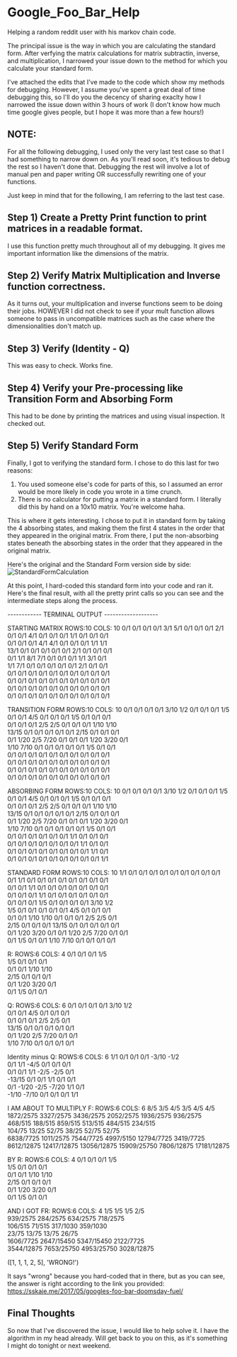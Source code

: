 # Google_Foo_Bar_Help
Helping a random reddit user with his markov chain code.

The principal issue is the way in which you are calculating the standard form. After verfying the matrix calculations for matrix subtractin, inverse, and multiplication, I narrowed your issue down to the method for which you calculate your standard form.

I've attached the edits that I've made to the code which show my methods for debugging. 
However, I assume you've spent a great deal of time debugging this, so I'll do you the decency of sharing exaclty how I narrowed the issue down within 3 hours of work (I don't know how much time google gives people, but I hope it was more than a few hours!)

## NOTE: 
For all the following debugging, I used only the very last test case so that I had something to narrow down on. As you'll read soon, it's tedious to debug the rest so I haven't done that. Debugging the rest will involve a lot of manual pen and paper writing OR successfully rewriting one of your functions. 

Just keep in mind that for the following, I am referring to the last test case.


## Step 1) Create a Pretty Print function to print matrices in a readable format.
I use this function pretty much throughout all of my debugging. It gives me important information like the dimensions of the matrix.

## Step 2) Verify Matrix Multiplication and Inverse function correctness.
As it turns out, your multiplication and inverse functions seem to be doing their jobs. HOWEVER I did not check to see if your mult function allows someone to pass in uncompatible matrices such as the case where the dimensionalities don't match up.

## Step 3) Verify (Identity - Q)
This was easy to check. Works fine.

## Step 4) Verify your Pre-processing like Transition Form and Absorbing Form
This had to be done by printing the matrices and using visual inspection. It checked out.

## Step 5) Verify Standard Form
Finally, I got to verifying the standard form. I chose to do this last for two reasons:
1. You used someone else's code for parts of this, so I assumed an error would be more likely in code you wrote in a time crunch.
2. There is no calculator for putting a matrix in a standard form. I literally did this by hand on a 10x10 matrix. You're welcome haha.

This is where it gets interesting. I chose to put it in standard form by taking the 4 absorbing states, and making them the first 4 states in the order that they appeared in the original matrix.
From there, I put the non-absorbing states beneath the absorbing states in the order that they appeared in the original matrix.

Here's the original and the Standard Form version side by side:
![StandardFormCalculation](StandardFormCalculation.png)

At this point, I hard-coded this standard form into your code and ran it. Here's the final result, with all the pretty print calls so you can see and the intermediate steps along the process.

------------ TERMINAL OUTPUT -------------------

STARTING MATRIX
 ROWS:10   COLS: 10
0/1  0/1  0/1  0/1  3/1  5/1  0/1  0/1  0/1  2/1  
0/1  0/1  4/1  0/1  0/1  0/1  1/1  0/1  0/1  0/1  
0/1  0/1  0/1  4/1  4/1  0/1  0/1  0/1  1/1  1/1  
13/1  0/1  0/1  0/1  0/1  0/1  2/1  0/1  0/1  0/1  
0/1  1/1  8/1  7/1  0/1  0/1  0/1  1/1  3/1  0/1  
1/1  7/1  0/1  0/1  0/1  0/1  0/1  2/1  0/1  0/1  
0/1  0/1  0/1  0/1  0/1  0/1  0/1  0/1  0/1  0/1  
0/1  0/1  0/1  0/1  0/1  0/1  0/1  0/1  0/1  0/1  
0/1  0/1  0/1  0/1  0/1  0/1  0/1  0/1  0/1  0/1  
0/1  0/1  0/1  0/1  0/1  0/1  0/1  0/1  0/1  0/1  




TRANSITION FORM
 ROWS:10   COLS: 10
0/1  0/1  0/1  0/1  3/10  1/2  0/1  0/1  0/1  1/5  
0/1  0/1  4/5  0/1  0/1  0/1  1/5  0/1  0/1  0/1  
0/1  0/1  0/1  2/5  2/5  0/1  0/1  0/1  1/10  1/10  
13/15  0/1  0/1  0/1  0/1  0/1  2/15  0/1  0/1  0/1  
0/1  1/20  2/5  7/20  0/1  0/1  0/1  1/20  3/20  0/1  
1/10  7/10  0/1  0/1  0/1  0/1  0/1  1/5  0/1  0/1  
0/1  0/1  0/1  0/1  0/1  0/1  0/1  0/1  0/1  0/1  
0/1  0/1  0/1  0/1  0/1  0/1  0/1  0/1  0/1  0/1  
0/1  0/1  0/1  0/1  0/1  0/1  0/1  0/1  0/1  0/1  
0/1  0/1  0/1  0/1  0/1  0/1  0/1  0/1  0/1  0/1  




ABSORBING FORM
 ROWS:10   COLS: 10
0/1  0/1  0/1  0/1  3/10  1/2  0/1  0/1  0/1  1/5  
0/1  0/1  4/5  0/1  0/1  0/1  1/5  0/1  0/1  0/1  
0/1  0/1  0/1  2/5  2/5  0/1  0/1  0/1  1/10  1/10  
13/15  0/1  0/1  0/1  0/1  0/1  2/15  0/1  0/1  0/1  
0/1  1/20  2/5  7/20  0/1  0/1  0/1  1/20  3/20  0/1  
1/10  7/10  0/1  0/1  0/1  0/1  0/1  1/5  0/1  0/1  
0/1  0/1  0/1  0/1  0/1  0/1  1/1  0/1  0/1  0/1  
0/1  0/1  0/1  0/1  0/1  0/1  0/1  1/1  0/1  0/1  
0/1  0/1  0/1  0/1  0/1  0/1  0/1  0/1  1/1  0/1  
0/1  0/1  0/1  0/1  0/1  0/1  0/1  0/1  0/1  1/1  




STANDARD FORM
 ROWS:10   COLS: 10
1/1  0/1  0/1  0/1  0/1  0/1  0/1  0/1  0/1  0/1  
0/1  1/1  0/1  0/1  0/1  0/1  0/1  0/1  0/1  0/1  
0/1  0/1  1/1  0/1  0/1  0/1  0/1  0/1  0/1  0/1  
0/1  0/1  0/1  1/1  0/1  0/1  0/1  0/1  0/1  0/1  
0/1  0/1  0/1  1/5  0/1  0/1  0/1  0/1  3/10  1/2  
1/5  0/1  0/1  0/1  0/1  0/1  4/5  0/1  0/1  0/1  
0/1  0/1  1/10  1/10  0/1  0/1  0/1  2/5  2/5  0/1  
2/15  0/1  0/1  0/1  13/15  0/1  0/1  0/1  0/1  0/1  
0/1  1/20  3/20  0/1  0/1  1/20  2/5  7/20  0/1  0/1  
0/1  1/5  0/1  0/1  1/10  7/10  0/1  0/1  0/1  0/1  




R:
 ROWS:6   COLS: 4
0/1  0/1  0/1  1/5  
1/5  0/1  0/1  0/1  
0/1  0/1  1/10  1/10  
2/15  0/1  0/1  0/1  
0/1  1/20  3/20  0/1  
0/1  1/5  0/1  0/1  




Q:
 ROWS:6   COLS: 6
0/1  0/1  0/1  0/1  3/10  1/2  
0/1  0/1  4/5  0/1  0/1  0/1  
0/1  0/1  0/1  2/5  2/5  0/1  
13/15  0/1  0/1  0/1  0/1  0/1  
0/1  1/20  2/5  7/20  0/1  0/1  
1/10  7/10  0/1  0/1  0/1  0/1  




Identity minus Q: 
 ROWS:6   COLS: 6
1/1  0/1  0/1  0/1  -3/10  -1/2  
0/1  1/1  -4/5  0/1  0/1  0/1  
0/1  0/1  1/1  -2/5  -2/5  0/1  
-13/15  0/1  0/1  1/1  0/1  0/1  
0/1  -1/20  -2/5  -7/20  1/1  0/1  
-1/10  -7/10  0/1  0/1  0/1  1/1  




I AM ABOUT TO MULTIPLY F:
 ROWS:6   COLS: 6
8/5  3/5  4/5  3/5  4/5  4/5  
1872/2575  3327/2575  3436/2575  2052/2575  1936/2575  936/2575  
468/515  188/515  859/515  513/515  484/515  234/515  
104/75  13/25  52/75  38/25  52/75  52/75  
6838/7725  1011/2575  7544/7725  4997/5150  12794/7725  3419/7725  
8612/12875  12417/12875  13056/12875  15909/25750  7806/12875  17181/12875  




BY R: 
 ROWS:6   COLS: 4
0/1  0/1  0/1  1/5  
1/5  0/1  0/1  0/1  
0/1  0/1  1/10  1/10  
2/15  0/1  0/1  0/1  
0/1  1/20  3/20  0/1  
0/1  1/5  0/1  0/1  




AND I GOT FR: 
 ROWS:6   COLS: 4
1/5  1/5  1/5  2/5  
939/2575  284/2575  634/2575  718/2575  
106/515  71/515  317/1030  359/1030  
23/75  13/75  13/75  26/75  
1606/7725  2647/15450  5347/15450  2122/7725  
3544/12875  7653/25750  4953/25750  3028/12875  




([1, 1, 1, 2, 5], 'WRONG!')



It says "wrong" because you hard-coded that in there, but as you can see, the answer is right according to the link you provided: 
https://sskaje.me/2017/05/googles-foo-bar-doomsday-fuel/


## Final Thoughts

So now that I've discovered the issue, I would like to help solve it. I have the algorithm in my head already. Will get back to you on this, as it's something I might do tonight or next weekend.








